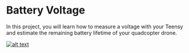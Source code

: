 # Battery Voltage

In this project, you will learn how to measure a voltage with your Teensy and estimate the remaining battery lifetime of your quadcopter drone.

[![alt text](https://github.com/CarbonAeronautics/BatteryVoltage/blob/1f3bf249f1d9a2311c5d831aa8d0fdda83222d03/THUMBNAIL_YOUTUBE.png?raw=true)](https://www.youtube.com/watch?v=FytOw9TRPcc)
